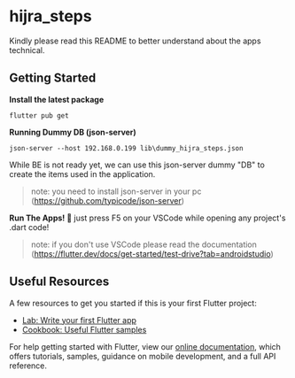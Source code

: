 # hijra_steps
Kindly please read this README to better understand about the apps technical.

## Getting Started
**Install the latest package**

`flutter pub get`

**Running Dummy DB (json-server)**

`json-server --host 192.168.0.199 lib\dummy_hijra_steps.json`

While BE is not ready yet, we can use this json-server dummy "DB" to create the items used in the application.
> note: you need to install json-server in your pc (https://github.com/typicode/json-server)

**Run The Apps! 🎉**
just press F5 on your VSCode while opening any project's .dart code!
> note: if you don't use VSCode please read the documentation (https://flutter.dev/docs/get-started/test-drive?tab=androidstudio) 

## Useful Resources
A few resources to get you started if this is your first Flutter project:
- [Lab: Write your first Flutter app](https://flutter.dev/docs/get-started/codelab)
- [Cookbook: Useful Flutter samples](https://flutter.dev/docs/cookbook)

For help getting started with Flutter, view our
[online documentation](https://flutter.dev/docs), which offers tutorials,
samples, guidance on mobile development, and a full API reference.
